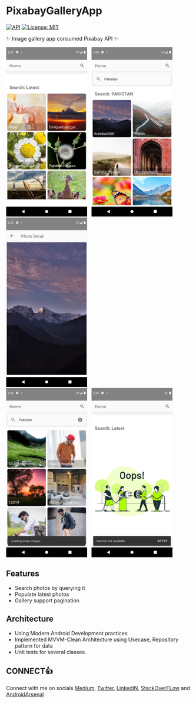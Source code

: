 # PixabayGalleryApp

[![API](https://img.shields.io/badge/API-21%2B-blue.svg?style=flat)](https://android-arsenal.com/api?level=15) [![License: MIT](https://img.shields.io/badge/License-MIT-brightgreen.svg)](https://opensource.org/licenses/MIT)

✨ Image gallery app consumed Pixabay API ✨

<img alt="Pic-1" src="https://github.com/AliAzaz/PixabayGalleryApp/blob/master/images/Home.png" width="220" height="460"/> &nbsp; <img alt="Pic-2" src="https://github.com/AliAzaz/PixabayGalleryApp/blob/master/images/Search.png" width="220" height="460"/> &nbsp; <img alt="Pic-3" src="https://github.com/AliAzaz/PixabayGalleryApp/blob/master/images/DetailView.png" width="220" height="460"/> <br/> <img alt="Pic-4" src="https://github.com/AliAzaz/PixabayGalleryApp/blob/master/images/LoadingMore.png" width="220" height="460"/> &nbsp; <img alt="Pic-5" src="https://github.com/AliAzaz/PixabayGalleryApp/blob/master/images/InternetNA.png" width="220" height="460"/>

## Features

- Search photos by querying it
- Populate latest photos
- Gallery support pagination 


## Architecture

 - Using Modern Android Development practices
 - Implemented MVVM-Clean Architecture using Usecase, Repository pattern for data
 - Unit tests for several classes.


## CONNECT👍

Connect with me on socials [Medium](https://medium.com/@ali.azaz.alam), [Twitter](https://twitter.com/AliAzazAlam1), [LinkedIN](https://www.linkedin.com/in/aliazazalam), [StackOverFLow](https://stackoverflow.com/users/9764941/ali-azaz-alam) and [AndroidArsenal](https://android-arsenal.com/user/AliAzaz)
